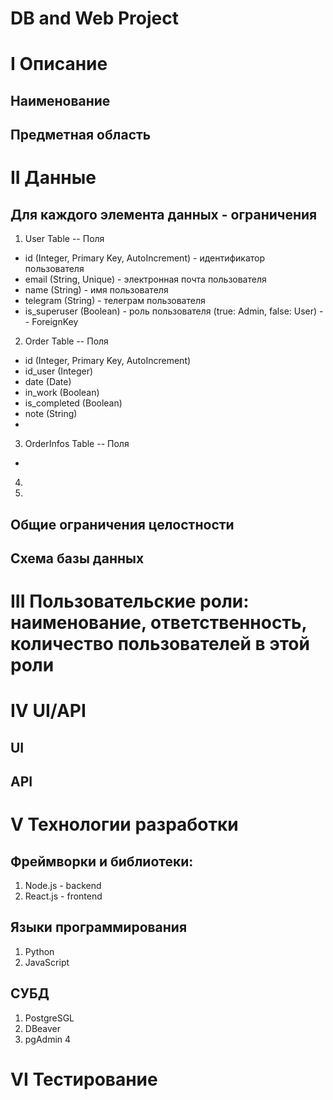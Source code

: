 # DB and Web Project
# I Описание
## Наименование

## Предметная область

# II Данные
## Для каждого элемента данных - ограничения
1. User Table
 -- Поля
  - id (Integer, Primary Key, AutoIncrement) - идентификатор пользователя
  - email (String, Unique) - электронная почта пользователя
  - name (String) - имя пользователя
  - telegram (String) - телеграм пользователя
  - is_superuser (Boolean) - роль пользователя (true: Admin, false: User)
 -- ForeignKey
    
2. Order Table
 -- Поля
  - id (Integer, Primary Key, AutoIncrement)
  - id_user (Integer)
  - date (Date)
  - in_work (Boolean)
  - is_completed (Boolean)
  - note (String)
  - 
3. OrderInfos Table
 -- Поля
  - 
4. 
5. 
## Общие ограничения целостности

## Схема базы данных

# III Пользовательские роли: наименование, ответственность, количество пользователей в этой роли

# IV UI/API
## UI

## API

# V Технологии разработки
## Фреймворки и библиотеки:
1. Node.js - backend
2. React.js - frontend

## Языки программирования
1. Python
2. JavaScript

## СУБД
1. PostgreSGL
2. DBeaver
3. pgAdmin 4

# VI Тестирование
